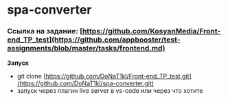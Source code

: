 # spa-converter

### Ссылка на задание: [https://github.com/KosyanMedia/Front-end_TP_test](https://github.com/appbooster/test-assignments/blob/master/tasks/frontend.md)

**Запуск**
- git clone [https://github.com/DoNaT1kl/Front-end_TP_test.git](https://github.com/DoNaT1kl/spa-converter.git)
- запуск через плагин live server в vs-code или через что хотите
